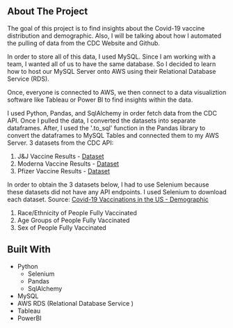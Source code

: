 ## About The Project
The goal of this project is to find insights about the Covid-19 vaccine distribution and demographic. Also, I will be talking about how I automated the pulling of data from the CDC Website and Github. 

In order to store all of this data, I used MySQL. Since I am working with a team, I wanted all of us to have the same database. So I decided to learn how to host our MySQL Server onto AWS using their Relational Database Service (RDS).

Once, everyone is connected to AWS, we then connect to a data visualiztion software like Tableau or Power BI to find insights within the data. 

I used Python, Pandas, and SqlAlchemy in order fetch data from the CDC API. Once I pulled the data, I converted the datasets into separate dataframes. After, I used the '.to_sql' function in the Pandas library to convert the dataframes to MySQL Tables and connected them to my AWS Server. 
3 datasets from the CDC API: 
1. J&J Vaccine Results - [Dataset](https://data.cdc.gov/Vaccinations/COVID-19-Vaccine-Distribution-Allocations-by-Juris/w9zu-fywh)
2. Moderna Vaccine Results - [Dataset](https://data.cdc.gov/Vaccinations/COVID-19-Vaccine-Distribution-Allocations-by-Juris/saz5-9hgg)
3. Pfizer Vaccine Results -  [Dataset](https://data.cdc.gov/Vaccinations/COVID-19-Vaccine-Distribution-Allocations-by-Juris/b7pe-5nws)

In order to obtain the 3 datasets below, I had to use Selenium because these datasets did not have any API endpoints. I used Selenium to download each dataset. Source: [Covid-19 Vaccinations in the US - Demographic ](https://covid.cdc.gov/covid-data-tracker/#vaccination-demographic)
1. Race/Ethnicity of People Fully Vaccinated
2. Age Groups of People Fully Vaccinated
3. Sex of People Fully Vaccinated

## Built With
* Python
  * Selenium
  * Pandas
  * SqlAlchemy 
* MySQL
* AWS RDS (Relational Database Service )
* Tableau 
* PowerBI
